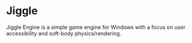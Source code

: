 # Jiggle
Jiggle Engine is a simple game engine for Windows with a focus on user accessibility and soft-body physics/rendering.
